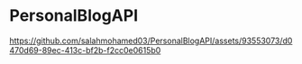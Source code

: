 # PersonalBlogAPI

https://github.com/salahmohamed03/PersonalBlogAPI/assets/93553073/d0470d69-89ec-413c-bf2b-f2cc0e0615b0
